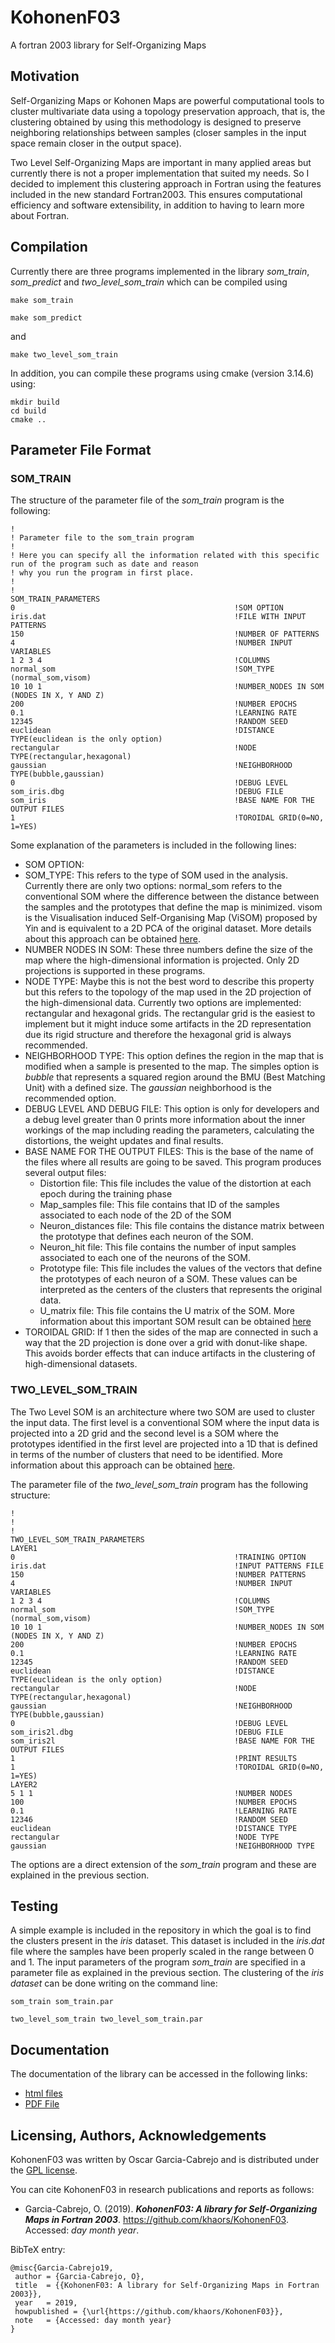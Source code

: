 # KohonenF03

A fortran 2003 library for Self-Organizing Maps

## Motivation

Self-Organizing Maps or Kohonen Maps are powerful computational tools to cluster multivariate data using a topology preservation approach, that is, the clustering obtained by using this methodology is designed to preserve neighboring relationships between samples (closer samples in the input space remain closer in the output space).

Two Level Self-Organizing Maps are important in many applied areas but currently there is not a proper implementation that suited my needs. So I decided to implement this clustering approach in Fortran using the features included in the new standard Fortran2003. This ensures computational efficiency and software extensibility, in addition to having to learn more about Fortran.

## Compilation

Currently there are three programs implemented in the library _som_train_, _som_predict_ and _two_level_som_train_ which can be compiled using

```
make som_train
```

```
make som_predict
```

and

```
make two_level_som_train
```

In addition, you can compile these programs using cmake (version 3.14.6) using:

```
mkdir build 
cd build
cmake ..
```


## Parameter File Format

### SOM_TRAIN

The structure of the parameter file of the _som_train_ program is the following:

```
!
! Parameter file to the som_train program
!
! Here you can specify all the information related with this specific run of the program such as date and reason 
! why you run the program in first place.
! 
!
SOM_TRAIN_PARAMETERS
0                                                 !SOM OPTION
iris.dat                                          !FILE WITH INPUT PATTERNS
150                                               !NUMBER OF PATTERNS
4                                                 !NUMBER INPUT VARIABLES
1 2 3 4                                           !COLUMNS
normal_som                                        !SOM_TYPE (normal_som,visom)
10 10 1                                           !NUMBER_NODES IN SOM (NODES IN X, Y AND Z)
200                                               !NUMBER EPOCHS
0.1                                               !LEARNING RATE
12345                                             !RANDOM SEED
euclidean                                         !DISTANCE TYPE(euclidean is the only option)
rectangular                                       !NODE TYPE(rectangular,hexagonal)
gaussian                                          !NEIGHBORHOOD TYPE(bubble,gaussian)
0                                                 !DEBUG LEVEL
som_iris.dbg                                      !DEBUG FILE
som_iris                                          !BASE NAME FOR THE OUTPUT FILES
1                                                 !TOROIDAL GRID(0=NO, 1=YES)
```

Some explanation of the parameters is included in the following lines:

- SOM OPTION: 
- SOM_TYPE: This refers to the type of SOM used in the analysis. Currently there are only two options: normal_som refers to the conventional SOM where the difference between the distance between the samples and the prototypes that define the map is minimized. visom is the  Visualisation induced Self-Organising Map (ViSOM) proposed by Yin and is equivalent to a 2D PCA of the original dataset. More details about this approach can be obtained [here](https://personalpages.manchester.ac.uk/staff/hujun.yin/mypublications/preprint-visom.pdf).
- NUMBER NODES IN SOM: These three numbers define the size of the map where the high-dimensional information is projected. Only 2D projections is supported in these programs.
- NODE TYPE: Maybe this is not the best word to describe this property but this refers to the topology of the map used in the 2D projection of the high-dimensional data. Currently two options are implemented: rectangular and hexagonal grids. The rectangular grid is the easiest to implement but it might induce some artifacts in the 2D representation due its rigid structure and therefore the hexagonal grid is always recommended. 
- NEIGHBORHOOD TYPE: This option defines the region in the map that is modified when a sample is presented to the map. The simples option is _bubble_ that represents a squared region around the BMU (Best Matching Unit) with a defined size. The _gaussian_ neighborhood is the recommended option.
- DEBUG LEVEL AND DEBUG FILE: This option is only for developers and a debug level greater than 0 prints more information about the inner workings of the map including reading the parameters, calculating the distortions, the weight updates and final results.
- BASE NAME FOR THE OUTPUT FILES: This is the base of the name of the files where all results are going to be saved. This program produces several output files:
    + Distortion file: This file includes the value of the distortion at each epoch during the training phase
    + Map_samples file: This file contains that ID of the samples associated to each node of the 2D of the SOM
    + Neuron_distances file: This file contains the distance matrix between the prototype that defines each neuron of the SOM.
    + Neuron_hit file: This file contains the number of input samples associated to each one of the neurons of the SOM.
    + Prototype file: This file includes the values of the vectors that define the prototypes of each neuron of a SOM. These values can be interpreted as the centers of the clusters that represents the original data.
    + U_matrix file: This file contains the U matrix of the SOM. More information about this important SOM result can be obtained [here](https://en.wikipedia.org/wiki/U-matrix)  
- TOROIDAL GRID: If 1 then the sides of the map are connected in such a way that the 2D projection is done over a grid with donut-like shape. This avoids border effects that can induce artifacts in the clustering of high-dimensional datasets. 


### TWO_LEVEL_SOM_TRAIN

The Two Level SOM is an architecture where two SOM are used to cluster the input data. The first level is a conventional SOM where the input data is projected into a 2D grid and the second level is a SOM where the prototypes identified in the first level are projected into a 1D that is defined in terms of the number of clusters that need to be identified. More information about this approach can be obtained [here](https://ieeexplore.ieee.org/document/846731). 

The parameter file of the _two_level_som_train_ program has the following structure:

```
!
!
!
TWO_LEVEL_SOM_TRAIN_PARAMETERS
LAYER1
0                                                 !TRAINING OPTION
iris.dat                                          !INPUT PATTERNS FILE
150                                               !NUMBER PATTERNS
4                                                 !NUMBER INPUT VARIABLES
1 2 3 4                                           !COLUMNS
normal_som                                        !SOM_TYPE (normal_som,visom)
10 10 1                                           !NUMBER_NODES IN SOM (NODES IN X, Y AND Z)
200                                               !NUMBER EPOCHS
0.1                                               !LEARNING RATE
12345                                             !RANDOM SEED
euclidean                                         !DISTANCE TYPE(euclidean is the only option)
rectangular                                       !NODE TYPE(rectangular,hexagonal)
gaussian                                          !NEIGHBORHOOD TYPE(bubble,gaussian)
0                                                 !DEBUG LEVEL
som_iris2l.dbg                                    !DEBUG FILE
som_iris2l                                        !BASE NAME FOR THE OUTPUT FILES
1                                                 !PRINT RESULTS
1                                                 !TOROIDAL GRID(0=NO, 1=YES)
LAYER2
5 1 1                                             !NUMBER NODES
100                                               !NUMBER EPOCHS
0.1                                               !LEARNING RATE
12346                                             !RANDOM SEED
euclidean                                         !DISTANCE TYPE
rectangular                                       !NODE TYPE
gaussian                                          !NEIGHBORHOOD TYPE

```

The options are a direct extension of the _som_train_ program and these are explained in the previous section. 

## Testing

A simple example is included in the repository in which the goal is to find the clusters present in the _iris_ dataset. This dataset is included in the _iris.dat_ file where the samples have been properly scaled in the range between 0 and 1. The input parameters of the program _som_train_ are specified in a parameter file as explained in the previous section. The clustering of the _iris dataset_ can be done writing on the command line:

```
som_train som_train.par
```

```
two_level_som_train two_level_som_train.par
```


## Documentation

The documentation of the library can be accessed in the following links:

- [html files](https://khaors.github.io/KohonenF03/index.html)
- [PDF File](https://github.com/khaors/KohonenF03/blob/master/KohonenF03_doc.pdf)

## Licensing, Authors, Acknowledgements
KohonenF03 was written by Oscar Garcia-Cabrejo and is distributed under the [GPL license](https://github.com/khaors/KohonenF03/blob/master/LICENSE). 

You can cite KohonenF03 in research publications and reports as follows:
* Garcia-Cabrejo, O. (2019). ***KohonenF03: A library for Self-Organizing Maps in Fortran 2003***. https://github.com/khaors/KohonenF03. Accessed: *day month year*.

BibTeX entry:
```
@misc{Garcia-Cabrejo19,
 author = {Garcia-Cabrejo, O},
 title 	= {{KohonenF03: A library for Self-Organizing Maps in Fortran 2003}},
 year 	= 2019,
 howpublished = {\url{https://github.com/khaors/KohonenF03}},
 note 	= {Accessed: day month year}
}
```